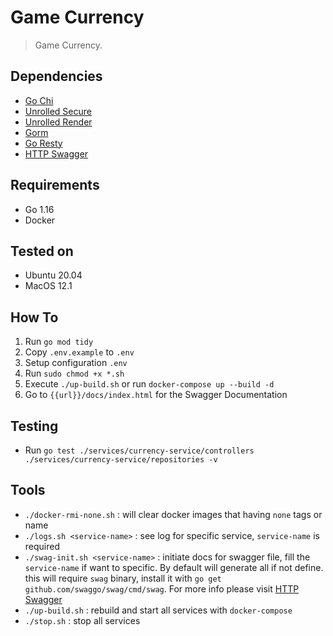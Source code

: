 # Game Currency

> Game Currency.

## Dependencies

- [Go Chi](https://github.com/go-chi/chi)
- [Unrolled Secure](https://github.com/unrolled/secure)
- [Unrolled Render](https://github.com/unrolled/render)
- [Gorm](https://gorm.io/)
- [Go Resty](https://github.com/go-resty/resty)
- [HTTP Swagger](https://github.com/swaggo/http-swagger)

## Requirements

- Go 1.16
- Docker

## Tested on

- Ubuntu 20.04
- MacOS 12.1

## How To

1. Run `go mod tidy`
2. Copy `.env.example` to `.env`
3. Setup configuration `.env`
4. Run `sudo chmod +x *.sh`
5. Execute `./up-build.sh` or run `docker-compose up --build -d`
6. Go to `{{url}}/docs/index.html` for the Swagger Documentation

## Testing

- Run `go test ./services/currency-service/controllers ./services/currency-service/repositories -v`

## Tools

- `./docker-rmi-none.sh`
  : will clear docker images that having `none` tags or name
- `./logs.sh <service-name>`
  : see log for specific service, `service-name` is required
- `./swag-init.sh <service-name>`
  : initiate docs for swagger file, fill the `service-name` if want to specific. By default will generate all if not define. this will require `swag` binary, install it with `go get github.com/swaggo/swag/cmd/swag`. For more info please visit [HTTP Swagger](https://github.com/swaggo/http-swagger)
- `./up-build.sh`
  : rebuild and start all services with `docker-compose`
- `./stop.sh`
  : stop all services
